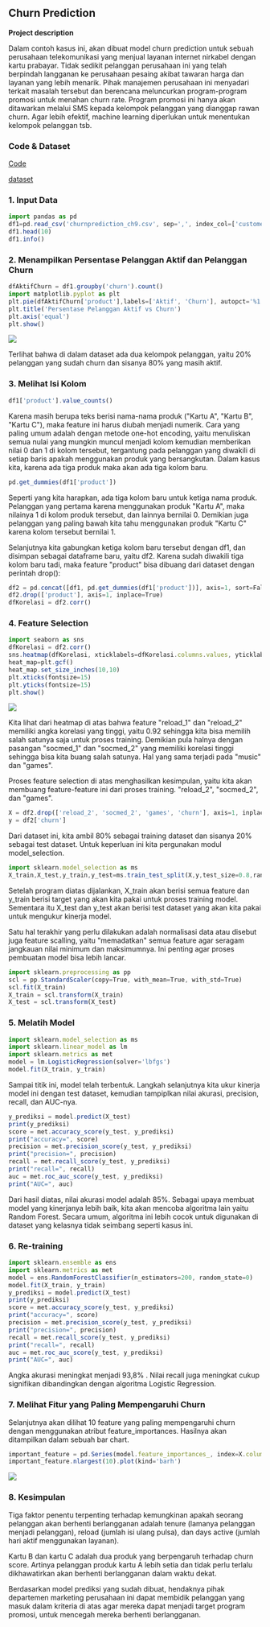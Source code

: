 ## Churn Prediction

**Project description** 

Dalam contoh kasus ini, akan dibuat model churn prediction untuk sebuah perusahaan telekomunikasi yang menjual layanan internet nirkabel dengan kartu prabayar. Tidak sedikit pelanggan perusahaan ini yang telah berpindah langganan ke perusahaan pesaing akibat tawaran harga dan layanan yang lebih menarik. Pihak manajemen perusahaan ini menyadari terkait masalah tersebut dan berencana meluncurkan program-program promosi untuk menahan churn rate. Program promosi ini hanya akan ditawarkan melalui SMS kepada kelompok pelanggan yang dianggap rawan churn. Agar lebih efektif, machine learning diperlukan untuk menentukan kelompok pelanggan tsb. 

### Code & Dataset

[Code](https://colab.research.google.com/drive/113UrgppJhIu03hzfXRpOVVFYntkxO7eG?usp=sharing)

[dataset](https://drive.google.com/file/d/1_eoIAiaWA53vCb5vepO52pxJSKp2anST/view?usp=sharing)

### 1. Input Data

```javascript
import pandas as pd
df1=pd.read_csv('churnprediction_ch9.csv', sep=',', index_col=['customer_id'])
df1.head(10)
df1.info()
```


### 2. Menampilkan Persentase Pelanggan Aktif dan Pelanggan Churn

```javascript
dfAktifChurn = df1.groupby('churn').count()
import matplotlib.pyplot as plt
plt.pie(dfAktifChurn['product'],labels=['Aktif', 'Churn'], autopct='%1.0f%%')
plt.title('Persentase Pelanggan Aktif vs Churn')
plt.axis('equal')
plt.show()
```
<img src="images/download.png?raw=true"/>

Terlihat bahwa di dalam dataset ada dua kelompok pelanggan, yaitu 20% pelanggan yang sudah churn dan sisanya 80% yang masih aktif.

### 3. Melihat Isi Kolom
```javascript
df1['product'].value_counts()
```
Karena masih berupa teks berisi nama-nama produk ("Kartu A", "Kartu B", "Kartu C"), maka feature ini harus diubah menjadi numerik. Cara yang paling umum adalah dengan metode one-hot encoding, yaitu menuliskan semua nulai yang mungkin muncul menjadi kolom kemudian memberikan nilai 0 dan 1 di kolom tersebut, tergantung pada pelanggan yang diwakili di setiap baris apakah menggunakan produk yang bersangkutan. Dalam kasus kita, karena ada tiga produk maka akan ada tiga kolom baru.

```javascript
pd.get_dummies(df1['product'])
```
Seperti yang kita harapkan, ada tiga kolom baru untuk ketiga nama produk. Pelanggan yang pertama karena menggunakan produk "Kartu A", maka nilainya 1 di kolom produk tersebut, dan lainnya bernilai 0. Demikian juga pelanggan yang paling bawah kita tahu menggunakan produk "Kartu C" karena kolom tersebut bernilai 1. 

Selanjutnya kita gabungkan ketiga kolom baru tersebut dengan df1, dan disimpan sebagai dataframe baru, yaitu df2. Karena sudah diwakili tiga kolom baru tadi, maka feature "product" bisa dibuang dari dataset dengan perintah drop():

```javascript
df2 = pd.concat([df1, pd.get_dummies(df1['product'])], axis=1, sort=False)
df2.drop(['product'], axis=1, inplace=True)
dfKorelasi = df2.corr()
```


### 4. Feature Selection

```javascript
import seaborn as sns
dfKorelasi = df2.corr()
sns.heatmap(dfKorelasi, xticklabels=dfKorelasi.columns.values, yticklabels=dfKorelasi.columns.values, annot = True, annot_kws={'size':12})
heat_map=plt.gcf()
heat_map.set_size_inches(10,10)
plt.xticks(fontsize=15)
plt.yticks(fontsize=15)
plt.show()
```
<img src="images/download (1).png?raw=true"/>

Kita lihat dari heatmap di atas bahwa feature "reload_1" dan "reload_2" memiliki angka korelasi yang tinggi, yaitu 0.92 sehingga kita bisa memilih salah satunya saja untuk proses training. Demikian pula halnya dengan pasangan "socmed_1" dan "socmed_2" yang memiliki korelasi tinggi sehingga bisa kita buang salah satunya. Hal yang sama terjadi pada "music" dan "games". 

Proses feature selection di atas menghasilkan kesimpulan, yaitu kita akan membuang feature-feature ini dari proses training. "reload_2", "socmed_2", dan "games".

```javascript
X = df2.drop(['reload_2', 'socmed_2', 'games', 'churn'], axis=1, inplace=False)
y = df2['churn']
```

Dari dataset ini, kita ambil 80% sebagai training dataset dan sisanya 20% sebagai test dataset. Untuk keperluan ini kita pergunakan modul model_selection.

```javascript
import sklearn.model_selection as ms
X_train,X_test,y_train,y_test=ms.train_test_split(X,y,test_size=0.8,random_state=0)
```
Setelah program diatas dijalankan, X_train akan berisi semua feature dan y_train berisi target yang akan kita pakai untuk proses training model. Sementara itu X_test dan y_test akan berisi test dataset yang akan kita pakai untuk mengukur kinerja model. 

Satu hal terakhir yang perlu dilakukan adalah normalisasi data atau disebut juga feature scalling, yaitu "memadatkan" semua feature agar seragam jangkauan nilai minimum dan maksimumnya. Ini penting agar proses pembuatan model bisa lebih lancar.

```javascript
import sklearn.preprocessing as pp
scl = pp.StandardScaler(copy=True, with_mean=True, with_std=True)
scl.fit(X_train)
X_train = scl.transform(X_train)
X_test = scl.transform(X_test)
```
### 5. Melatih Model

```javascript
import sklearn.model_selection as ms
import sklearn.linear_model as lm
import sklearn.metrics as met
model = lm.LogisticRegression(solver='lbfgs')
model.fit(X_train, y_train)
```
Sampai titik ini, model telah terbentuk. Langkah selanjutnya kita ukur kinerja model ini dengan test dataset, kemudian tampiplkan nilai akurasi, precision, recall, dan AUC-nya. 

```javascript
y_prediksi = model.predict(X_test)
print(y_prediksi)
score = met.accuracy_score(y_test, y_prediksi)
print("accuracy=", score)
precision = met.precision_score(y_test, y_prediksi)
print("precision=", precision)
recall = met.recall_score(y_test, y_prediksi)
print("recall=", recall)
auc = met.roc_auc_score(y_test, y_prediksi)
print("AUC=", auc)
```

Dari hasil diatas, nilai akurasi model adalah 85%. Sebagai upaya membuat model yang kinerjanya lebih baik, kita akan mencoba algoritma lain yaitu Random Forest. Secara umum, algoritma ini lebih cocok untuk digunakan di dataset yang kelasnya tidak seimbang seperti kasus ini. 

### 6. Re-training

```javascript
import sklearn.ensemble as ens
import sklearn.metrics as met
model = ens.RandomForestClassifier(n_estimators=200, random_state=0)
model.fit(X_train, y_train)
y_prediksi = model.predict(X_test)
print(y_prediksi)
score = met.accuracy_score(y_test, y_prediksi)
print("accuracy=", score)
precision = met.precision_score(y_test, y_prediksi)
print("precision=", precision)
recall = met.recall_score(y_test, y_prediksi)
print("recall=", recall)
auc = met.roc_auc_score(y_test, y_prediksi)
print("AUC=", auc)
```
Angka akurasi meningkat menjadi 93,8% . Nilai recall juga meningkat cukup signifikan dibandingkan dengan algoritma Logistic Regression. 

### 7. Melihat Fitur yang Paling Mempengaruhi Churn
Selanjutnya akan dilihat 10 feature yang paling mempengaruhi churn dengan menggunakan atribut feature_importances. Hasilnya akan ditampilkan dalam sebuah bar chart. 

```javascript
important_feature = pd.Series(model.feature_importances_, index=X.columns)
important_feature.nlargest(10).plot(kind='barh')
```
<img src="images/download (2).png?raw=true"/>

### 8. Kesimpulan 

Tiga faktor penentu terpenting terhadap kemungkinan apakah seorang pelanggan akan berhenti berlangganan adalah tenure (lamanya pelanggan menjadi pelanggan), reload (jumlah isi ulang pulsa), dan days active (jumlah hari aktif menggunakan layanan).

Kartu B dan kartu C adalah dua produk yang berpengaruh terhadap churn score. Artinya pelanggan produk kartu A lebih setia dan tidak perlu terlalu dikhawatirkan akan berhenti berlangganan dalam waktu dekat.

Berdasarkan model prediksi yang sudah dibuat, hendaknya pihak departemen marketing perusahaan ini dapat membidik pelanggan yang masuk dalam kriteria di atas agar mereka dapat menjadi target program promosi, untuk mencegah mereka berhenti berlangganan.
